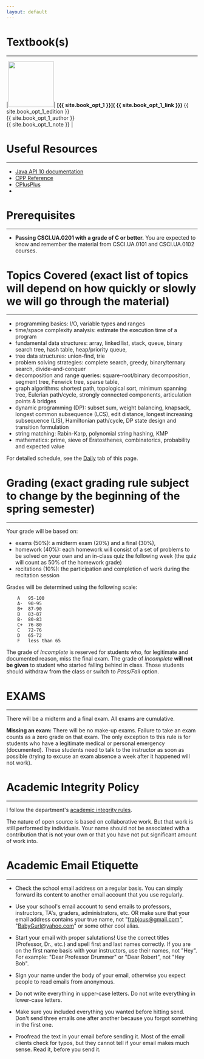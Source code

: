 ```yaml
---
layout: default
---
```



# Textbook(s)

---

<!--
|<img src="{{site.book_required_image}}" name="Book" border="0px" width="120px">| **[{{ site.book_required }}]( {{ site.book_required_link }})** {{ site.book_required_edition }}<br> {{ site.book_required_author }} <br> {{ site.book_required_note }}  |
-->

|<img src="{{site.book_opt_1_image}}" name="Book" border="0px" width="120px">| **[{{ site.book_opt_1 }}]( {{ site.book_opt_1_link }})** {{ site.book_opt_1_edition }}<br> {{ site.book_opt_1_author }} <br> {{ site.book_opt_1_note }}  |
<!--
|<img src="{{site.book_opt_2_image}}" name="Book" border="0px" width="120px">| **[{{ site.book_opt_2 }}]( {{ site.book_opt_2_link }})** {{ site.book_opt_2_edition }}<br> {{ site.book_opt_2_author }} <br> {{ site.book_opt_2_note }}  |
|<img src="{{site.book_opt_3_image}}" name="Book" border="0px" width="120px">| **[{{ site.book_opt_3 }}]( {{ site.book_opt_3_link }})** {{ site.book_opt_3_edition }}<br> {{ site.book_opt_3_author }} <br> {{ site.book_opt_3_note }}  |
|<img src="{{site.book_opt_4_image}}" name="Book" border="0px" width="120px">| **[{{ site.book_opt_4 }}]( {{ site.book_opt_4_link }})** {{ site.book_opt_4_edition }}<br> {{ site.book_opt_4_author }} <br> {{ site.book_opt_4_note }}  |
|<img src="{{site.book_opt_5_image}}" name="Book" border="0px" width="120px">| **[{{ site.book_opt_5 }}]( {{ site.book_opt_5_link }})** {{ site.book_opt_5_edition }}<br> {{ site.book_opt_5_author }} <br> {{ site.book_opt_5_note }}  |
-->

# Useful Resources
---

- [Java API 10 documentation](https://docs.oracle.com/javase/10/docs/api/)
- [CPP Reference](https://en.cppreference.com/w/)
- [CPlusPlus](http://www.cplusplus.com/reference/)
-



# Prerequisites
---

- __Passing CSCI.UA.0201 with a grade of C or better.__
You are expected to know and remember the material from CSCI.UA.0101 and CSCI.UA.0102 courses.


# Topics Covered (exact list of topics will depend on how quickly or slowly we will go through the material)
---

- programming basics: I/O, variable types and ranges
- time/space complexity analysis: estimate the execution time of a program
- fundamental data structures: array, linked list, stack, queue, binary search tree, hash table, heap/priority queue,
- tree data structures: union-find, trie
- problem solving strategies: complete search, greedy, binary/ternary search, divide-and-conquer
- decomposition and range queries: square-root/binary decomposition, segment tree, Fenwick tree, sparse table,
- graph algorithms: shortest path, topological sort, minimum spanning tree, Eulerian path/cycle, strongly connected components, articulation points & bridges
- dynamic programming (DP): subset sum, weight balancing, knapsack, longest common subsequence (LCS), edit distance, longest increasing subsequence (LIS), Hamiltonian path/cycle, DP state design and transition formulation
- string matching: Rabin-Karp, polynomial string hashing, KMP
- mathematics: prime, sieve of Eratosthenes, combinatorics, probability and expected value


For detailed schedule, see the [Daily](daily.html) tab of this page.




# Grading  (exact grading rule subject to change by the beginning of the spring semester)
---

Your grade will be based on:

* exams (50%): a midterm exam (20%) and a final (30%),  
* homework (40%): each homework will consist of a set of problems to be solved on your own and
  an in-class quiz the following week (the quiz will count as 50% of the homework grade)  
* recitations (10%): the participation and completion of work during the recitation session

Grades will be determined using the following scale:

        A   95-100
        A-  90-95
        B+  87-90
        B   83-87
        B-  80-83
        C+  76-80
        C   72-76
        D   65-72
        F   less than 65


The grade of *Incomplete* is reserved for students who, for legitimate and documented reason, miss the final exam. The grade of *Incomplete* **will not be given** to student who started falling behind in class. Those students should withdraw from the class or switch to *Pass/Fail* option.


# EXAMS
---
There will be a midterm and a final exam. All exams are cumulative.

__Missing an exam:__ There will be no make-up exams. Failure to take an exam counts as a zero grade on that exam. The only exception to this rule is for students who have a legitimate medical or personal emergency (documented). These students need to talk to the instructor as soon as possible (trying to excuse an exam absence a week after it happened will not work).


# Academic Integrity Policy
---

I follow the department's
[academic integrity rules](http://cs.nyu.edu/webapps/content/academic/undergrad/academic_integrity).

The nature of open source is based on collaborative work. But that work is still performed by individuals.
Your name should not be associated with a contribution that is not your own or that you have not put significant amount
of work into.



# Academic Email Etiquette
---

* Check the school email address on a regular basis. You can simply forward its content
to another email account that you use regularly.

* Use your school's email account to send emails to professors, instructors, TA's, graders,
administrators, etc. OR make sure that your email address contains your true name,
not "frabjous@gmail.com", "BabyGurl@yahoo.com" or some other cool alias.

* Start your email with proper salutations! Use the correct titles (Professor, Dr., etc.)
and spell first and last names correctly. If you are on the first name basis with your instructors,
use their names, not "Hey". For example: "Dear Professor Drummer" or "Dear Robert", not "Hey Bob".

* Sign your name under the body of your email, otherwise you expect people to read emails from anonymous.

* Do not write everything in upper-case letters. Do not write everything in lower-case letters.

* Make sure you included everything you wanted before hitting send. Don't send three emails
one after another because you forgot something in the first one.

* Proofread the text in your email before sending it. Most of the email clients check for
typos, but they cannot tell if your email makes much sense. Read it, before you send it.



<br>
<br>
